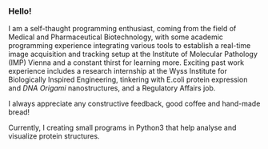 ### Hello!
I am a self-thaught programming enthusiast, coming from the field of Medical and Pharmaceutical Biotechnology, with some academic programming experience integrating various tools to establish a real-time image acquisition and tracking setup at the Institute of Molecular Pathology (IMP) Vienna and a constant thirst for learning more. Exciting past work experience includes a research internship at the Wyss Institute for Biologically Inspired Engineering, tinkering with E.coli protein expression and *DNA Origami* nanostructures, and a Regulatory Affairs job. 

I always appreciate any constructive feedback, good coffee and hand-made bread!

Currently, I creating small programs in Python3 that help analyse and visualize protein structures.
